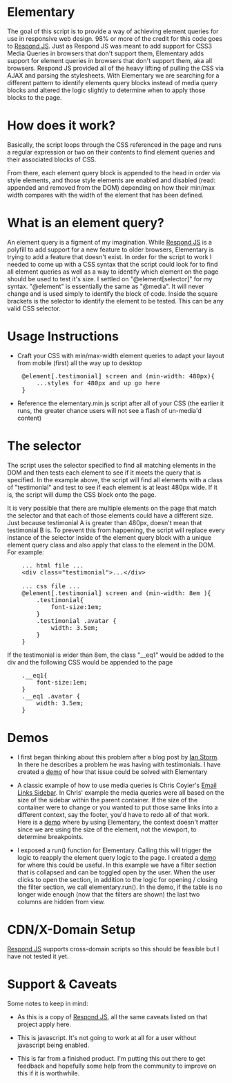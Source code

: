 # Elementary
 
The goal of this script is to provide a way of achieving element queries for use in responsive web design. 98% or more of the credit for this code goes to [Respond JS](https://github.com/scottjehl/Respond). Just as Respond JS was meant to add support for CSS3 Media Queries in browsers that don't support them, Elementary adds support for element queries in browsers that don't support them, aka all browsers. Respond JS provided all of the heavy lifting of pulling the CSS via AJAX and parsing the stylesheets. With Elementary we are searching for a different pattern to identify elements query blocks instead of media query blocks and altered the logic slightly to determine when to apply those blocks to the page.

How does it work?
======
Basically, the script loops through the CSS referenced in the page and runs a regular expression or two on their contents to find element queries and their associated blocks of CSS.

From there, each element query block is appended to the head in order via style elements, and those style elements are enabled and disabled (read: appended and removed from the DOM) depending on how their min/max width compares with the width of the element that has been defined.

What is an element query?
======
An element query is a figment of my imagination. While [Respond JS](https://github.com/scottjehl/Respond) is a polyfill to add support for a new feature to older browsers, Elementary is trying to add a feature that doesn't exist. In order for the script to work I needed to come up with a CSS syntax that the script could look for to find all element queries as well as a way to identify which element on the page should be used to test it's size. I settled on "@element[selector]" for my syntax. "@element" is essentially the same as "@media". It will never change and is used simply to identify the block of code. Inside the square brackets is the selector to identify the element to be tested. This can be any valid CSS selector. 


Usage Instructions
======

- Craft your CSS with min/max-width element queries to adapt your layout from mobile (first) all the way up to desktop


<pre>
    @element[.testimonial] screen and (min-width: 480px){
        ...styles for 480px and up go here
    }
</pre>

- Reference the elementary.min.js script after all of your CSS (the earlier it runs, the greater chance users will not see a flash of un-media'd content)

The selector
======
The script uses the selector specified to find all matching elements in the DOM and then tests each element to see if it meets the query that is specified. In the example above, the script will find all elements with a class of "testimonial" and test to see if each element is at least 480px wide. If it is, the script will dump the CSS block onto the page. 

It is very possible that there are multiple elements on the page that match the selector and that each of those elements could have a different size. Just because testimonial A is greater than 480px, doesn't mean that testimonial B is. To prevent this from happening, the script will replace every instance of the selector inside of the element query block with a unique element query class and also apply that class to the element in the DOM. For example:

<pre>
    ... html file ...
    &lt;div class="testimonial"&gt;...&lt;/div&gt;

    ... css file ...
    @element[.testimonial] screen and (min-width: 8em ){
        .testimonial{
            font-size:1em;
        }
        .testimonial .avatar {
            width: 3.5em;
        }
    }
</pre>

If the testimonial is wider than 8em, the class "__eq1" would be added to the div and the following CSS would be appended to the page

<pre>
    .__eq1{
        font-size:1em;
    }
    .__eq1 .avatar {
        width: 3.5em;
    }
</pre>


Demos
======
- I first began thinking about this problem after a blog post by [Ian Storm](http://ianstormtaylor.com/media-queries-are-a-hack/). In there he describes a problem he was having with testimonials. I have created a [demo](http://jasondelia.com/Elementary/demo/signup.html) of how that issue could be solved with Elementary

- A classic example of how to use media queries is Chris Coyier's [Email Links Sidebar](http://css-tricks.com/css-media-queries/). In Chris' example the media queries were all based on the size of the sidebar within the parent container. If the size of the container were to change or you wanted to put those same links into a different context, say the footer, you'd have to redo all of that work. Here is a [demo](http://jasondelia.com/Elementary/demo/email-sidebar.html) where by using Elementary, the context doesn't matter since we are using the size of the element, not the viewport, to determine breakpoints.

- I exposed a run() function for Elementary. Calling this will trigger the logic to reapply the element query logic to the page. I created a [demo](http://jasondelia.com/Elementary/demo/table.html) for where this could be useful. In this example we have a filter section that is collapsed and can be toggled open by the user. When the user clicks to open the section, in addition to the logic for opening / closing the filter section, we call elementary.run(). In the demo, if the table is no longer wide enough (now that the filters are shown) the last two columns are hidden from view.

CDN/X-Domain Setup
======

[Respond JS](https://github.com/scottjehl/Respond) supports cross-domain scripts so this should be feasible but I have not tested it yet.


Support & Caveats
======

Some notes to keep in mind:

- As this is a copy of [Respond JS](https://github.com/scottjehl/Respond), all the same caveats listed on that project apply here.

- This is javascript. It's not going to work at all for a user without javascript being enabled.

- This is far from a finished product. I'm putting this out there to get feedback and hopefully some help from the community to improve on this if it is worthwhile.
